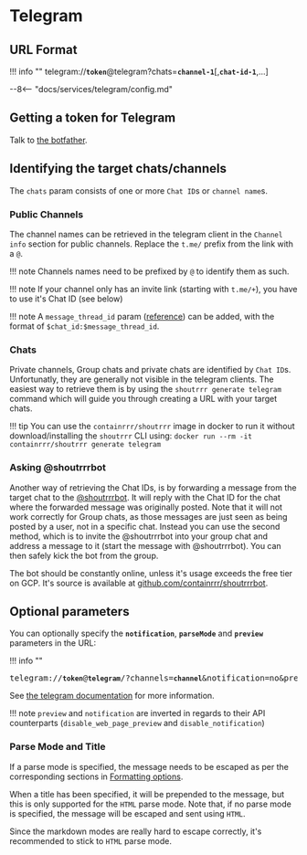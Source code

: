 # Telegram

## URL Format

!!! info ""
    telegram://__`token`__@telegram?chats=__`channel-1`__[,__`chat-id-1`__,...]
    
--8<-- "docs/services/telegram/config.md"

## Getting a token for Telegram

Talk to [the botfather](https://core.telegram.org/bots#6-botfather).

## Identifying the target chats/channels

The `chats` param consists of one or more `Chat ID`s or `channel name`s. 

### Public Channels
The channel names can be retrieved in the telegram client in the `Channel info` section for public channels. 
Replace the `t.me/` prefix from the link with a `@`.

!!! note
    Channels names need to be prefixed by `@` to identify them as such.

!!! note
    If your channel only has an invite link (starting with `t.me/+`), you have to use it's Chat ID (see below)

!!! note
    A `message_thread_id` param ([reference](https://core.telegram.org/bots/api#sendmessage)) can be added, with the format of `$chat_id:$message_thread_id`.

### Chats
Private channels, Group chats and private chats are identified by `Chat ID`s. Unfortunatly, they are generally not visible in the
telegram clients.
The easiest way to retrieve them is by using the `shoutrrr generate telegram` command which will guide you through
creating a URL with your target chats.

!!! tip
    You can use the `containrrr/shoutrrr` image in docker to run it without download/installing the `shoutrrr` CLI using:
    ```
    docker run --rm -it containrrr/shoutrrr generate telegram
    ```

### Asking @shoutrrrbot
Another way of retrieving the Chat IDs, is by forwarding a message from the target chat to the [@shoutrrrbot](https://t.me/shoutrrrbot).
It will reply with the Chat ID for the chat where the forwarded message was originally posted.
Note that it will not work correctly for Group chats, as those messages are just seen as being posted by a user, not in a specific chat.
Instead you can use the second method, which is to invite the @shoutrrrbot into your group chat and address a message to it (start the message with @shoutrrrbot). You can then safely kick the bot from the group. 

The bot should be constantly online, unless it's usage exceeds the free tier on GCP. It's source is available at [github.com/containrrr/shoutrrrbot](https://github.com/containrrr/shoutrrrbot).



## Optional parameters

You can optionally specify the __`notification`__, __`parseMode`__ and __`preview`__ parameters in the URL:  

!!! info ""
    <pre>telegram://__`token`__@__`telegram`__/?channels=__`channel`__&notification=no&preview=false&parseMode=html</pre>

See [the telegram documentation](https://core.telegram.org/bots/api#sendmessage) for more information.

!!! note
    `preview` and `notification` are inverted in regards to their API counterparts (`disable_web_page_preview` and `disable_notification`)

### Parse Mode and Title

If a parse mode is specified, the message needs to be escaped as per the corresponding sections in
[Formatting options](https://core.telegram.org/bots/api#formatting-options).

When a title has been specified, it will be prepended to the message, but this is only supported for
the `HTML` parse mode. Note that, if no parse mode is specified, the message will be escaped and sent using `HTML`.

Since the markdown modes are really hard to escape correctly, it's recommended to stick to `HTML` parse mode.
